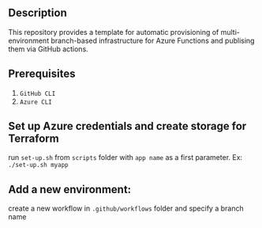 ## Description

This repository provides a template for automatic provisioning of multi-environment branch-based infrastructure for Azure Functions and publising them via GitHub actions.

## Prerequisites
1. `GitHub CLI`
2. `Azure CLI`


## Set up Azure credentials and create storage for Terraform

run `set-up.sh` from `scripts` folder with `app name` as a first parameter. Ex: `./set-up.sh myapp`



## Add a new environment:

create a new workflow in `.github/workflows` folder and specify a branch name